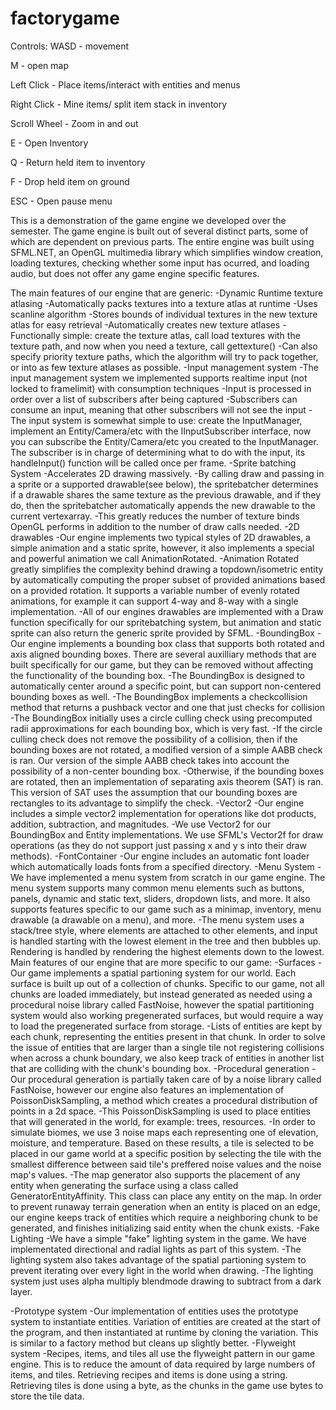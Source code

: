 # factorygame
Controls:
WASD - movement

M - open map

Left Click - Place items/interact with entities and menus

Right Click - Mine items/ split item stack in inventory

Scroll Wheel - Zoom in and out

E - Open Inventory

Q - Return held item to inventory

F - Drop held item on ground

ESC - Open pause menu

This is a demonstration of the game engine we developed over the semester.  The game engine is built out of several distinct parts,
some of which are dependent on previous parts.  The entire engine was built using SFML.NET, an OpenGL multimedia library which simplifies
window creation, loading textures, checking whether some input has ocurred, and loading audio,  but does not offer any game engine specific features.

The main features of our engine that are generic:
  -Dynamic Runtime texture atlasing
    -Automatically packs textures into a texture atlas at runtime
    -Uses scanline algorithm
    -Stores bounds of individual textures in the new texture atlas for easy retrieval
    -Automatically creates new texture atlases
    -Functionally simple: create the texture atlas, call load textures with the texture path, and now when you need a texture, call gettexture()
    -Can also specify priority texture paths, which the algorithm will try to pack together, or into as few texture atlases as possible.
  -Input management system
    -The input management system we implemented supports realtime input (not locked to framelimit) with consumption techniques
      -Input is processed in order over a list of subscribers after being captured
      -Subscribers can consume an input, meaning that other subscribers will not see the input
    -The input system is somewhat simple to use: create the InputManager, implement an Entity/Camera/etc with the IInputSubscriber interface, now
      you can subscribe the Entity/Camera/etc you created to the InputManager.  The subscriber is in charge of determining what to do with the input,
      its handleInput() function will be called once per frame.
  -Sprite batching System
    -Accelerates 2D drawing massively.
    -By calling draw and passing in a sprite or a supported drawable(see below), the spritebatcher determines if a drawable shares the same texture as
      the previous drawable, and if they do, then the spritebatcher automatically appends the new drawable to the current vertexarray.
      -This greatly reduces the number of texture binds OpenGL performs in addition to the number of draw calls needed.
  -2D drawables
    -Our engine implements two typical styles of 2D drawables, a simple animation and a static sprite, however, it also implements a special
    and powerful animation we call AnimationRotated.
      -Animation Rotated greatly simplifies the complexity behind drawing a topdown/isometric entity by automatically computing the proper
      subset of provided animations based on a provided rotation.  It supports a variable number of evenly rotated animations, for example it
      can support 4-way and 8-way with a single implementation.
    -All of our engines drawables are implemented with a Draw function specifically for our spritebatching system, but animation and static sprite can
    also return the generic sprite provided by SFML.
  -BoundingBox
    -Our engine implements a bounding box class that supports both rotated and axis aligned bounding boxes.  There are several auxilliary methods that are built
    specifically for our game, but they can be removed without affecting the functionality of the bounding box.
    -The BoundingBox is designed to automatically center around a specific point, but can support non-centered bounding boxes as well.
    -The BoundingBox implements a checkcollision method that returns a pushback vector and one that just checks for collision
    -The BoundingBox initially uses a circle culling check using precomputed radii approximations for each bounding box, which is very fast.
    -If the circle culling check does not remove the possibility of a collision, then if the bounding boxes are not rotated, a modified version of
    a simple AABB check is ran.  Our version of the simple AABB check takes into account the possibility of a non-center bounding box.
    -Otherwise, if the bounding boxes are rotated, then an implementation of separating axis theorem (SAT) is ran.  This version of SAT
    uses the assumption that our bounding boxes are rectangles to its advantage to simplify the check.
  -Vector2
    -Our engine includes a simple vector2 implementation for operations like dot products, addition, subtraction, and magnitudes.
    -We use Vector2 for our BoundingBox and Entity implementations.  We use SFML's Vector2f for draw operations (as they do not support just
    passing x and y s into their draw methods).
  -FontContainer
    -Our engine includes an automatic font loader which automatically loads fonts from a specified directory.
  -Menu System
    -We have implemented a menu system from scratch in our game engine.  The menu system supports many common menu elements such
    as buttons, panels, dynamic and static text, sliders, dropdown lists, and more.  It also supports features specific to our game
    such as a minimap, inventory, menu drawable (a drawable on a menu), and more.
    -The menu system uses a stack/tree style, where elements are attached to other elements, and input is handled starting with the lowest element
    in the tree and then bubbles up.  Rendering is handled by rendering the highest elements down to the lowest.
Main features of our engine that are more specific to our game:
  -Surfaces
    -Our game implements a spatial partioning system for our world. Each surface is built up out of a collection of chunks.  Specific to our game,
    not all chunks are loaded immediately, but instead generated as needed using a procedural noise library called FastNoise, however the spatial
    partitioning system would also working pregenerated surfaces, but would require a way to load the pregenerated surface from storage.
    -Lists of entities are kept by each chunk, representing the entities present in that chunk.  In order to solve the issue of entities that are
    larger than a single tile not registering collisions when across a chunk boundary, we also keep track of entities in another list that 
    are colliding with the chunk's bounding box.
 -Procedural generation
    -Our procedural generation is partially taken care of by a noise library called FastNoise, however our engine also features an
    implementation of PoissonDiskSampling, a method which creates a procedural distribution of points in a 2d space.
      -This PoissonDiskSampling is used to place entities that will generated in the world, for example: trees, resources.
    -In order to simulate biomes, we use 3 noise maps each representing one of elevation, moisture, and temperature.  Based on these results,
    a tile is selected to be placed in our game world at a specific position by selecting the tile with the smallest difference between said tile's
    preffered noise values and the noise map's values.
    -The map generator also supports the placement of any entity when generating the surface using a class called GeneratorEntityAffinity.  This class
    can place any entity on the map.  In order to prevent runaway terrain generation when an entity is placed on an edge, our engine keeps
    track of entities which require a neighboring chunk to be generated, and finishes initializing said entity when the chunk exists.
 -Fake Lighting
    -We have a simple "fake" lighting system in the game.  We have implementated directional and radial lights as part of this system.
      -The lighting system also takes advantage of the spatial partioning system to prevent iterating over every light in the world when drawing.
      -The lighting system just uses alpha multiply blendmode drawing to subtract from a dark layer.
 
 -Prototype system
    -Our implementation of entities uses the prototype system to instantiate entities.  Variation of entities are created at the start of the program,
    and then instantiated at runtime by cloning the variation.  This is similar to a factory method but cleans up slightly better.
 -Flyweight system
    -Recipes, items, and tiles all use the flyweight pattern in our game engine.  This is to reduce the amount of data required by large numbers
    of items, and tiles.  Retrieving recipes and items is done using a string.  Retrieving tiles is done using a byte, as the chunks in the game use bytes
    to store the tile data.
    
    
    
    
